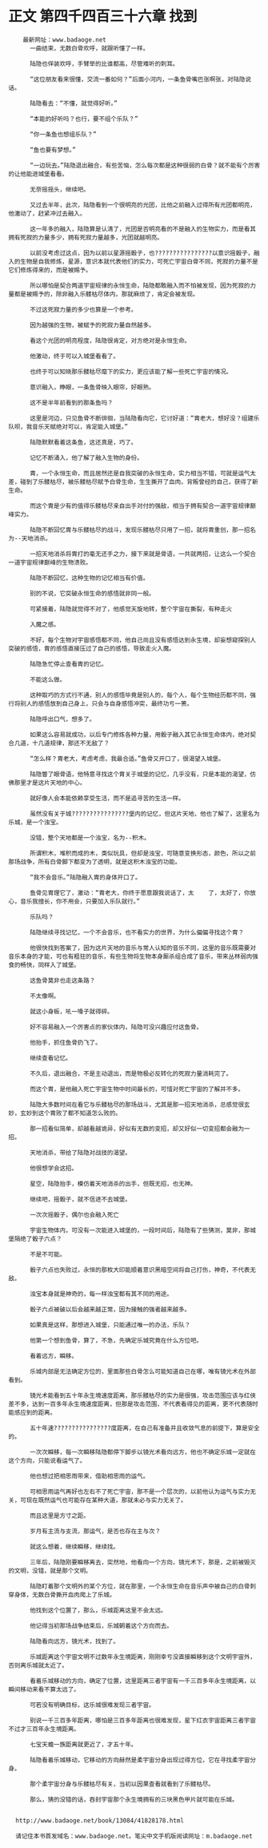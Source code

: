 # 正文 第四千四百三十六章 找到
        最新网址：www.badaoge.net
          一曲结束，无数白骨欢呼，就跟听懂了一样。
      
          陆隐也佯装欢呼，手臂举的比谁都高，尽管难听的刺耳。
      
          “这位朋友看来很懂，交流一番如何？”后面小河内，一条鱼骨嘴巴张啊张，对陆隐说话。
      
          陆隐看去：“不懂，就觉得好听。”
      
          “本能的好听吗？也行，要不组个乐队？”
      
          “你一条鱼也想组乐队？”
      
          “鱼也要有梦想。”
      
          “一边玩去。”陆隐退出融合，有些苦恼，怎么每次都是这种很弱的白骨？就不能有个厉害的让他能进城堡看看。
      
          无奈摇摇头，继续吧。
      
          又过去半年，此次，陆隐看到一个很明亮的光团，比他之前融入过得所有光团都明亮，他激动了，赶紧冲过去融入。
      
          这一年多的融入，陆隐算是认清了，光团是否明亮看的不是融入的生物实力，而是看其拥有死寂的力量多少，拥有死寂力量越多，光团就越明亮。
      
          以前没考虑过这点，因为以前以星源摇骰子，也????????????????以意识摇骰子，融入的生物是自我修炼，星源，意识本就代表他们的实力，可死亡宇宙白骨不同，死寂的力量不是它们修炼得来的，而是被赐予。
      
          所以哪怕是契合两道宇宙规律的永恒生命，陆隐都敢融入而不怕被发现，因为死寂的力量都是被赐予的，除非融入乐髅枯尽体内，那就麻烦了，肯定会被发现。
      
          不过这死寂力量的多少也算是一个参考。
      
          因为越强的生物，被赋予的死寂力量自然越多。
      
          看这个光团的明亮程度，陆隐很肯定，对方绝对是永恒生命。
      
          他激动，终于可以入城堡看看了。
      
          也终于可以知晓那乐髅枯尽麾下的实力，更应该能了解一些死亡宇宙的情况。
      
          意识融入，睁眼，一条鱼骨映入眼帘，好眼熟。
      
          这不是半年前看到的那条鱼吗？
      
          这里是河边，只见鱼骨不断徘徊，当陆隐看向它，它讨好道：“胄老大，想好没？组建乐队呗，我音乐天赋绝对可以，肯定能入城堡。”
      
          陆隐默默看着这条鱼，这还真是，巧了。
      
          记忆不断涌入，他了解了融入生物的身份。
      
          胄，一个永恒生命，而且居然还是自我突破的永恒生命，实力相当不错，可就是运气太差，碰到了乐髅枯尽，被乐髅枯尽赋予白骨生命，生生撕开了血肉，背叛曾经的自己，获得了新生命。
      
          而这个胄是少有的值得乐髅枯尽亲自出手对付的强敌，相当于拥有契合一道宇宙规律巅峰实力。
      
          陆隐不断回忆胄与乐髅枯尽的战斗，发现乐髅枯尽只用了一招，就将胄重创，那一招名为--天地消杀。
      
          一招天地消杀将胄打的毫无还手之力，接下来就是骨语，一共就两招，让这么一个契合一道宇宙规律巅峰的生物溃败。
      
          陆隐不断回忆，这种生物的记忆相当有价值。
      
          别的不说，它突破永恒生命的感悟就非同一般。
      
          可紧接着，陆隐就觉得不对了，他感觉天旋地转，整个宇宙在撕裂，有种走火
      
          入魔之感。
      
          不好，每个生物对宇宙感悟都不同，他自己尚且没有感悟达到永生境，却妄想窥探别人突破的感悟，胄的感悟直接压过了自己的感悟，导致走火入魔。
      
          陆隐急忙停止查看胄的记忆。
      
          不能这么做。
      
          这种取巧的方式行不通，别人的感悟毕竟是别人的，每个人，每个生物经历都不同，强行将别人的感悟放到自己身上，只会与自身感悟冲突，最终功亏一篑。
      
          陆隐呼出口气，想多了。
      
          如果这么容易就成功，以后专门修炼各种力量，用骰子融入其它永恒生命体内，绝对契合几道，十几道规律，那还不无敌了？
      
          “怎么样？胄老大，考虑考虑，我最合适。”鱼骨又开口了，很渴望入城堡。
      
          陆隐瞥了眼骨语，他特意寻找这个胄关于城堡的记忆，几乎没有，只是本能的渴望，仿佛那里才是这片天地的中心。
      
          就好像人会本能依赖享受生活，而不是追寻苦的生活一样。
      
          虽然没有关于城????????????????堡内的记忆，但这片天地，他也了解了，这里名为乐城，是一个浊宝。
      
          没错，整个天地都是一个浊宝，名为--积木。
      
          所谓积木，堆积而成的木，类似玩具，但却是浊宝，可随意变换形态，颜色，所以之前那场战争，所有白骨脚下都变为了透明，就是这积木浊宝的功能。
      
          “我不会音乐。”陆隐融入胄的身体开口了。
      
          鱼骨见胄理它了，激动：“胄老大，你终于愿意跟我说话了，太    了，太好了，你放心，音乐我擅长，你不用会，只要加入乐队就行。”
      
          乐队吗？
      
          陆隐继续寻找记忆，一个不会音乐，也不看实力的世界，为什么偏偏寻找这个胄？
      
          他很快找到答案了，因为这片天地的音乐与常人认知的音乐不同，这里的音乐既需要对音乐本身的才能，可也有粗狂的音乐，有些生物将生物本身厮杀组合成了音乐，带来丛林弱肉强食的畅快，同样入了城堡。
      
          这鱼骨莫非也走这条路？
      
          不太像啊。
      
          就这小身板，吼一嗓子就得碎。
      
          好不容易融入一个厉害点的家伙体内，陆隐可没兴趣应付这鱼骨。
      
          他抬手，抓住鱼骨扔飞了。
      
          继续查看记忆。
      
          不久后，退出融合，不是主动退出，而是物极必反转化的死寂力量消耗完了。
      
          而这个胄，是他融入死亡宇宙生物中时间最长的，可惜对死亡宇宙的了解并不多。
      
          陆隐大多数时间在看它与乐髅枯尽的那场战斗，尤其是那一招天地消杀，总感觉很玄妙，玄妙到这个胄败了都不知道怎么败的。
      
          那一招看似简单，却越看越诡异，好似有无数的变招，却又好似一切变招都会融为一招。
      
          天地消杀，带给了陆隐对战技的渴望。
      
          他很想学会这招。
      
          星空，陆隐抬手，模仿着天地消杀的出手，但既无招，也无神。
      
          继续吧，摇骰子，就不信进不去城堡。
      
          一次次摇骰子，偶尔也会融入死亡
      
          宇宙生物体内，可没有一次能进入城堡的，一段时间后，陆隐有了些猜测，莫非，那城堡隔绝了骰子六点？
      
          不是不可能。
      
          骰子六点也失败过，永恒的那枚大印能顺着意识黑暗空间将自己打伤，神奇，不代表无敌。
      
          浊宝本身就是神奇的，每一样浊宝都有其不同的用途。
      
          骰子六点被破以后会越来越正常，因为接触的强者越来越多。
      
          如果真是这样，那想进入城堡，只能通过唯一的办法，乐队？
      
          他第一个想到鱼骨，算了，不急，先确定乐城究竟在什么方位吧。
      
          看着远方，瞬移。
      
          乐城内部是无法确定方位的，里面那些白骨怎么可能知道自己在哪，唯有镜光术在外部看到。
      
          镜光术能看到五十年永生境速度距离，那乐髅枯尽的实力是很强，攻击范围应该与红侠差不多，达到一百多年永生境速度距离，但那是攻击范围，不代表看得见的距离，更不代表随时能感应到的距离。
      
          五十年速????????????????度距离，在自己有准备并且收敛气息的前提下，算是安全的。
      
          一次次瞬移，每一次瞬移陆隐都停下脚步以镜光术看向远方，他也不确定乐城一定就在这个方向，只能说看运气了。
      
          他也想过把相思雨带来，借助相思雨的运气。
      
          可相思雨运气再好也左右不了死亡宇宙，那不是一个层次的，以前他认为运气与实力无关，可现在既然运气也可能存在某种大道，那就未必与实力无关了。
      
          而且这里是方寸之距。
      
          岁月有主流与支流，那运气，是否也存在主与次？
      
          就这么想着，继续瞬移，继续找。
      
          三年后，陆隐刚要瞬移离去，突然地，他看向一个方向，镜光术下，那是，之前被毁灭的文明，没错，就是那个文明。
      
          陆隐盯着那个文明外的某个方位，就在那里，一个永恒生命在音乐声中被自己的白骨刺穿身体，无数白骨撕开血肉爬上了乐城。
      
          他找到这个位置了，那么，乐城距离这里不会太远。
      
          他记得当初那场战争结束后，乐城朝着这个方向而去。
      
          陆隐看向远方，镜光术，找到了。
      
          乐城距离这个宇宙文明不过数年永生境距离，刚刚幸亏没直接瞬移到这个文明宇宙外，否则离乐城就太近了。
      
          看着乐城移动的方向，确定了位置，这里距离三者宇宙有一千三百多年永生境距离，以瞬间移动来看不算太远了。
      
          可若没有明确目标，这乐城很难发现三者宇宙。
      
          别说一千三百多年距离，哪怕是三百多年距离也很难发现，星下红衣宇宙距离三者宇宙不过才三百年永生境距离。
      
          七宝天蟾一族距离就更近了，才五十年。
      
          陆隐看着乐城移动，它移动的方向赫然是柔宇宙分身出现过得方位，它在寻找柔宇宙分身。
      
          那个柔宇宙分身与乐髅枯尽有关，当初以因果查看就看到了乐髅枯尽。
      
          那么，猜的没错的话，吞封宇宙那个永生境拥有的三块黑色甲片就可能在乐城。
      
      
      http://www.badaoge.net/book/13084/41828178.html
      
      请记住本书首发域名：www.badaoge.net。笔尖中文手机版阅读网址：m.badaoge.net